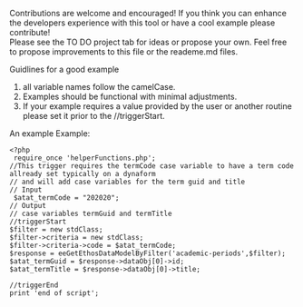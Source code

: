Contributions are welcome and encouraged!  If you think you can enhance the developers experience with this tool or have a cool example please contribute!  
Please see the TO DO project tab for ideas or propose your own.  Feel free to propose improvements to this file or the reademe.md files.  

Guidlines for a good example
1. all variable names follow the camelCase.
2. Examples should be functional with minimal adjustments.  
3. If your example requires a value provided by the user or another routine please set it prior to the //triggerStart.  

An example Example:
```
<?php
 require_once 'helperFunctions.php';
//This trigger requires the termCode case variable to have a term code allready set typically on a dynaform 
// and will add case variables for the term guid and title
// Input
 $atat_termCode = "202020";
// Output
// case variables termGuid and termTitle
//triggerStart
$filter = new stdClass;
$filter->criteria = new stdClass;
$filter->criteria->code = $atat_termCode;
$response = eeGetEthosDataModelByFilter('academic-periods',$filter);
$atat_termGuid = $response->dataObj[0]->id;
$atat_termTitle = $response->dataObj[0]->title;
 
//triggerEnd
print 'end of script';


```